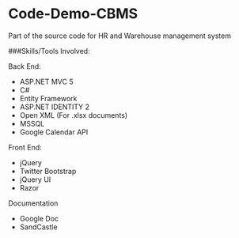 # Code-Demo-CBMS
Part of the source code for HR and Warehouse management system

###Skills/Tools Involved:

Back End:

* ASP.NET MVC 5
* C#
* Entity Framework
* ASP.NET IDENTITY 2
* Open XML (For .xlsx documents)
* MSSQL
* Google Calendar API

Front End:

* jQuery
* Twitter Bootstrap
* jQuery UI
* Razor

Documentation

* Google Doc
* SandCastle